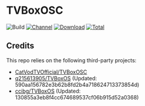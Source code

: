 # TVBoxOSC

![Build](https://shields.io/github/workflow/status/ccibg/apk/Test?logo=github&label=Build)
[![Channel](https://img.shields.io/badge/Follow-Telegram-blue.svg?logo=telegram)](https://t.me/TVBoxOSC)
[![Download](https://img.shields.io/github/v/release/ccibg/apk?color=orange&logoColor=orange&label=Download&logo=DocuSign)](https://github.com/ccibg/apk/releases/latest) 
[![Total](https://shields.io/github/downloads/ccibg/apk/total?logo=Bookmeter&label=Counts&logoColor=yellow&color=yellow)](https://github.com/ccibg/apk/releases)

## Credits
This repo relies on the following third-party projects:
- [CatVodTVOfficial/TVBoxOSC](https://github.com/CatVodTVOfficial/TVBoxOSC)
- [q215613905/TVBoxOS](https://github.com/q215613905/TVBoxOS) (Updated: 590aa156782e3b62b8fd2b4a718624713373854d)
- [ccibg/TVBoxOS](https://github.com/ccibg/TVBoxOS) (Updated: 130855a3eb8f4cc674689537cf06b915d52a0368)
